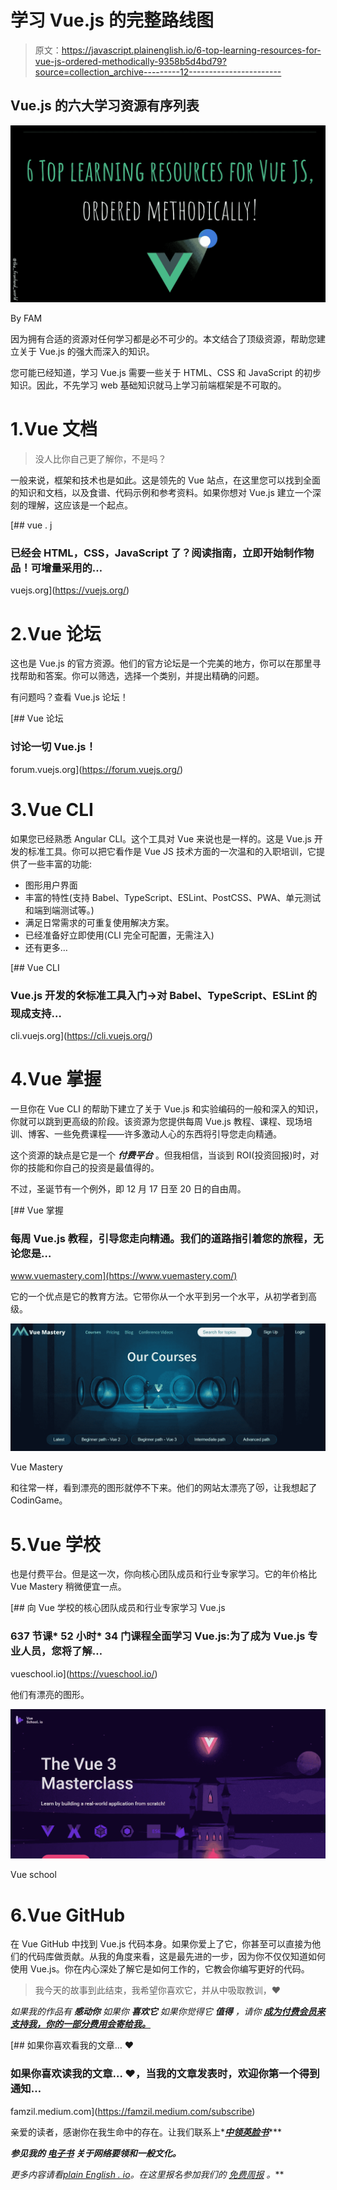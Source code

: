 # 学习 Vue.js 的完整路线图

> 原文：<https://javascript.plainenglish.io/6-top-learning-resources-for-vue-js-ordered-methodically-9358b5d4bd79?source=collection_archive---------12----------------------->

## Vue.js 的六大学习资源有序列表

![](img/ab494ab2cc67b50264223677ea292bda.png)

By FAM

因为拥有合适的资源对任何学习都是必不可少的。本文结合了顶级资源，帮助您建立关于 Vue.js 的强大而深入的知识。

您可能已经知道，学习 Vue.js 需要一些关于 HTML、CSS 和 JavaScript 的初步知识。因此，不先学习 web 基础知识就马上学习前端框架是不可取的。

# 1.Vue 文档

> 没人比你自己更了解你，不是吗？

一般来说，框架和技术也是如此。这是领先的 Vue 站点，在这里您可以找到全面的知识和文档，以及食谱、代码示例和参考资料。如果你想对 Vue.js 建立一个深刻的理解，这应该是一个起点。

[](https://vuejs.org/) [## vue . j

### 已经会 HTML，CSS，JavaScript 了？阅读指南，立即开始制作物品！可增量采用的…

vuejs.org](https://vuejs.org/) 

# 2.Vue 论坛

这也是 Vue.js 的官方资源。他们的官方论坛是一个完美的地方，你可以在那里寻找帮助和答案。你可以筛选，选择一个类别，并提出精确的问题。

有问题吗？查看 Vue.js 论坛！

[](https://forum.vuejs.org/) [## Vue 论坛

### 讨论一切 Vue.js！

forum.vuejs.org](https://forum.vuejs.org/) 

# 3.Vue CLI

如果您已经熟悉 Angular CLI。这个工具对 Vue 来说也是一样的。这是 Vue.js 开发的标准工具。你可以把它看作是 Vue JS 技术方面的一次温和的入职培训，它提供了一些丰富的功能:

*   图形用户界面
*   丰富的特性(支持 Babel、TypeScript、ESLint、PostCSS、PWA、单元测试和端到端测试等。)
*   满足日常需求的可重复使用解决方案。
*   已经准备好立即使用(CLI 完全可配置，无需注入)
*   还有更多…

[](https://cli.vuejs.org/) [## Vue CLI

### Vue.js 开发的🛠️标准工具入门→对 Babel、TypeScript、ESLint 的现成支持…

cli.vuejs.org](https://cli.vuejs.org/) 

# 4.Vue 掌握

一旦你在 Vue CLI 的帮助下建立了关于 Vue.js 和实验编码的一般和深入的知识，你就可以跳到更高级的阶段。该资源为您提供每周 Vue.js 教程、课程、现场培训、博客、一些免费课程——许多激动人心的东西将引导您走向精通。

这个资源的缺点是它是一个 ***付费平台*** 。但我相信，当谈到 ROI(投资回报)时，对你的技能和你自己的投资是最值得的。

不过，圣诞节有一个例外，即 12 月 17 日至 20 日的自由周。

[](https://www.vuemastery.com/) [## Vue 掌握

### 每周 Vue.js 教程，引导您走向精通。我们的道路指引着您的旅程，无论您是…

www.vuemastery.com](https://www.vuemastery.com/) 

它的一个优点是它的教育方法。它带你从一个水平到另一个水平，从初学者到高级。

![](img/cb7a20c93414088158da3542a1915be6.png)

Vue Mastery

和往常一样，看到漂亮的图形就停不下来。他们的网站太漂亮了😻，让我想起了 CodinGame。

# 5.Vue 学校

也是付费平台。但是这一次，你向核心团队成员和行业专家学习。它的年价格比 Vue Mastery 稍微便宜一点。

[](https://vueschool.io/) [## 向 Vue 学校的核心团队成员和行业专家学习 Vue.js

### 637 节课* 52 小时* 34 门课程全面学习 Vue.js:为了成为 Vue.js 专业人员，您将了解…

vueschool.io](https://vueschool.io/) 

他们有漂亮的图形。

![](img/b1f09391d26b64f71f2d3e4ccd17d64d.png)

Vue school

# 6.Vue GitHub

在 Vue GitHub 中找到 Vue.js 代码本身。如果你爱上了它，你甚至可以直接为他们的代码库做贡献。从我的角度来看，这是最先进的一步，因为你不仅仅知道如何使用 Vue.js。你在内心深处了解它是如何工作的，它教会你编写更好的代码。

> 我今天的故事到此结束，我希望你喜欢它，并从中吸取教训，❤

*如果我的作品有* ***感动你*** *如果你* ***喜欢它*** *如果你觉得它* ***值得*** *，请你* [***成为付费会员来支持我，你的一部分费用会寄给我。***](https://famzil.medium.com/membership)

[](https://famzil.medium.com/subscribe) [## 如果你喜欢看我的文章… ♥️

### 如果你喜欢读我的文章… ♥️，当我的文章发表时，欢迎你第一个得到通知…

famzil.medium.com](https://famzil.medium.com/subscribe) 

亲爱的读者，感谢你在我生命中的存在。让我们联系上*[***中***](https://medium.com/@famzil/)*[***领英***](https://www.linkedin.com/in/fatima-amzil-9031ba95/)*[***脸书***](https://www.facebook.com/The-Front-End-World)***

****参见我的* [*电子书*](http://www.fam-front.com/) *关于网络要领和一般文化。****

***更多内容请看*[*plain English . io*](http://plainenglish.io/)*。在这里报名参加我们的* [*免费周报*](http://newsletter.plainenglish.io/) *。***